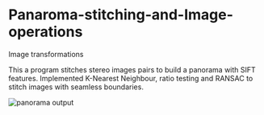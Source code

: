 # Panaroma-stitching-and-Image-operations
Image transformations

This a program stitches stereo images pairs to build a panorama with SIFT features.
Implemented K-Nearest Neighbour, ratio testing and RANSAC to stitch images with seamless boundaries.

![panorama output](https://github.com/abhinine4/Panaroma-stitching-and-Image-operations/blob/master/Screen%20Shot%202022-06-29%20at%209.36.06%20AM.png)
